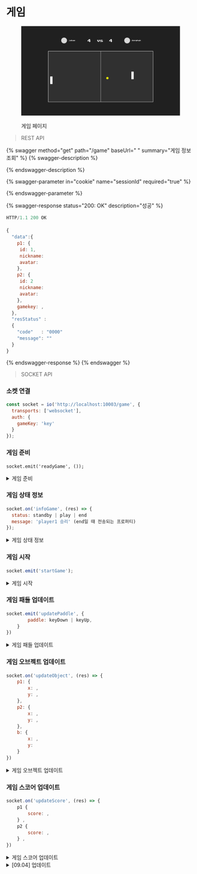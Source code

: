 # 게임

<figure><img src="../../.gitbook/assets/image (1).png" alt=""><figcaption><p>게임 페이지</p></figcaption></figure>



> REST API

{% swagger method="get" path="/game" baseUrl=" " summary="게임 정보 조회" %}
{% swagger-description %}

{% endswagger-description %}

{% swagger-parameter in="cookie" name="sessionId" required="true" %}

{% endswagger-parameter %}

{% swagger-response status="200: OK" description="성공" %}
```javascript
HTTP/1.1 200 OK

{ 
  "data":{
    p1: {
     id: 1,
     nickname:
     avatar:
    },
    p2: {
     id: 2
     nickname:
     avatar:
    },
    gamekey: ,
  },
  "resStatus" :
  {
    "code"   : "0000"
    "message": ""
  }
}
```
{% endswagger-response %}
{% endswagger %}



> SOCKET API

### 소켓 연결

```jsx
const socket = io('http://localhost:10003/game', {
  transports: ['websocket'],
  auth: {
	gameKey: 'key'
  }
});
```

### 게임 준비

```
socket.emit('readyGame', ());
```

<details>

<summary>게임 준비</summary>

* p1이 게임을 시작할 수 있게 게임 준비 요청을 받는 소켓
* p1에게 startButton 을 띄우고 버튼을 누르게함
* p1,p2 에게 모두 standby 상태를 보내주기 위함&#x20;

</details>

### 게임 상태 정보 &#x20;

```javascript
socket.on('infoGame', (res) => {
  status: standby | play | end
  message: 'player1 승리' (end일 때 전송되는 프로퍼티)
});
```

<details>

<summary>게임 상태 정보  </summary>

* 게임 상태를 받는 소켓
* standby
  * 게임이 준비되었음을 알려주는 변수
  * 3초 카운트를 띄우고 게임이 시작할 수 있도록 socket.emit('startGame')보ㅁ
* end
  * 게임이 종료 되었음을 알려주는 변수

</details>

### 게임 시작

```javascript
socket.emit('startGame');
```

<details>

<summary>게임 시작</summary>

* 게임 카운트가 끝났다고 알려주는 소켓

</details>

### 게임 패들 업데이트

```javascript
socket.emit('updatePaddle', {
        paddle: keyDown | keyUp,
    }
})
```

<details>

<summary>게임 패들 업데이트</summary>

* 패들이 이동함을 전달하는 소켓

</details>

### 게임 오브젝트 업데이트

```javascript
socket.on('updateObject', (res) => {
	p1: {
		x: ,
		y: ,
	},
	p2: {
		x: ,
		y: ,
	},
	b: {
		x: ,
		y:
	}
})
```

<details>

<summary>게임 오브젝트 업데이트</summary>

* 게임 오브젝트에 대한 데이터를 보내주는 소켓

</details>

### 게임 스코어 업데이트

```javascript
socket.on('updateScore', (res) => {
	p1 { 
		score: ,
	} ,
	p2 {
		score: ,
	} ,
})
```

<details>

<summary>게임 스코어 업데이트</summary>

* 게임 스코어가 변경되었음을 알려주는 소켓

</details>



<details>

<summary>[09.04] 업데이트</summary>

#### 1. 기본 응답 데이터 포맷이 변경되었습니다.&#x20;

```javascript
data {p1, p2} -> {p1, p2}
```

* 게임 성능을 높이기 위해 data랩핑을 제거하였습니다.

#### 2. 게임 종료시 받는 응답 데이터가 수정되었습니다.

* updateScore 이벤트에서 'winner'를 반환하지 않습니다.
* gameInfo 이벤트에서 status === end일 때, message프로퍼티를 추가로 반환합니다.

</details>
